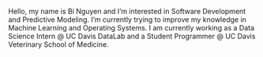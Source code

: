 Hello, my name is Bi Nguyen and I’m interested in Software Development and Predictive Modeling. I’m currently trying to improve my knowledge
in Machine Learning and Operating Systems. I am currently working as a Data Science Intern @ UC Davis DataLab and a Student Programmer @ UC Davis Veterinary School of Medicine. 
<!---
bitngu/bitngu is a ✨ special ✨ repository because its `README.md` (this file) appears on your GitHub profile.
You can click the Preview link to take a look at your changes.
--->
